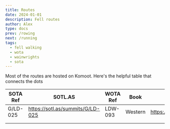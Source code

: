 ```yaml
---
title: Routes
date: 2024-01-01
description: Fell routes
author: Alex
type: docs
prev: /rowing
next: /running
tags:
  - fell walking
  - wota
  - wainwrights
  - sota
---
```


Most of the routes are hosted on Komoot. Here's the helpful table that connects the dots

| SOTA Ref 	| SOTL.AS                          	| WOTA Ref 	| Book    	| Route                                  	| Activated   	| Chased      	|
|----------	|----------------------------------	|----------	|---------	|----------------------------------------	|-------------	|-------------	|
| G/LD-025 	| https://sotl.as/summits/G/LD-025 	| LDW-093  	| Western 	| https://www.komoot.com/tour/1588324245 	| :*:\check:: 	| :*:\cross:: 	|
|          	|                                  	|          	|         	|                                        	|             	|             	|
|          	|                                  	|          	|         	|                                        	|             	|             	|